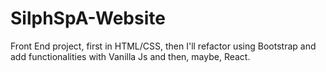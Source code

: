 # SilphSpA-Website
Front End project, first in HTML/CSS, then I'll refactor using Bootstrap and add functionalities with Vanilla Js and then, maybe, React.
